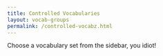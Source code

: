 ```yaml
---
title: Controlled Vocabularies
layout: vocab-groups
permalink: /controlled-vocabz.html
---
```


<div class="row">
  <div class="col-md-12">
    Choose a vocabulary set from the sidebar, you idiot!
  </div>
</div>
